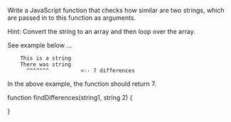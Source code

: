 Write a JavaScript function that checks how similar are two strings, which are passed in to this function as arguments.

Hint: Convert the string to an array and then loop over the array.

See example below ...

```
    This is a string
    There was string
      ^^^^^^^          <-- 7 differences
```

In the above example, the function should return 7.

function findDifferences(string1, string 2) {
  
}